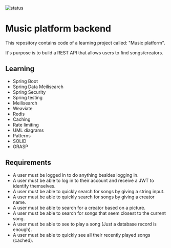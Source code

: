 ![status](https://badgen.net/static/status/planned/grey/)

# Music platform backend

This repository contains code of a learning project called: "Music platform".

It's purpose is to build a REST API that allows users to find songs/creators.

## Learning

- Spring Boot
- Spring Data Meilisearch
- Spring Security
- Spring testing
- Meilisearch
- Weaviate
- Redis
- Caching
- Rate limiting
- UML diagrams
- Patterns
- SOLID
- GRASP

## Requirements

- A user must be logged in to do anything besides logging in.
- A user must be able to log in to their account and receive a JWT to identify themselves.
- A user must be able to quickly search for songs by giving a string input.
- A user must be able to quickly search for songs by giving a creator name.
- A user must be able to search for a creator based on a picture.
- A user must be able to search for songs that seem closest to the current song.
- A user must be able to see to play a song (Just a database record is enough).
- A user must be able to quickly see all their recently played songs (cached).
